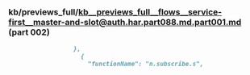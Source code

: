 ### kb/previews_full/kb__previews_full__flows__service-first__master-and-slot@auth.har.part088.md.part001.md (part 002)

```md
                  },
                    {
                      "functionName": "n.subscribe.s",
```

```
